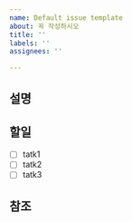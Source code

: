 ```yaml
---
name: Default issue template
about: 꼭 작성하시오
title: ''
labels: ''
assignees: ''

---
```


## 설명

## 할일

- [ ] tatk1
- [ ] tatk2
- [ ] tatk3

## 참조
